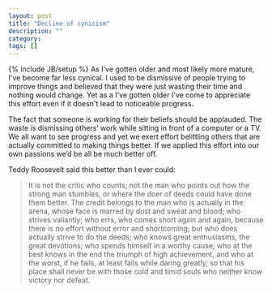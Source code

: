 ```yaml
---
layout: post
title: "Decline of cynicism"
description: ""
category: 
tags: []
---
```

{% include JB/setup %}
As I've gotten older and most likely more mature, I've become far less cynical. I used to be dismissive of people trying to improve things and believed that they were just wasting their time and nothing would change. Yet as a I've gotten older I've come to appreciate this effort even if it doesn't lead to noticeable progress.

The fact that someone is working for their beliefs should be applauded. The waste is dismissing others’ work while sitting in front of a computer or a TV. We all want to see progress and yet we exert effort belittling others that are actually committed to making things better. If we applied this effort into our own passions we’d be all be much better off.

Teddy Roosevelt said this better than I ever could:

<blockquote>It is not the critic who counts; not the man who points out how the strong man stumbles, or where the doer of deeds could have done them better. The credit belongs to the man who is actually in the arena, whose face is marred by dust and sweat and blood; who strives valiantly; who errs, who comes short again and again, because there is no effort without error and shortcoming; but who does actually strive to do the deeds; who knows great enthusiasms, the great devotions; who spends himself in a worthy cause; who at the best knows in the end the triumph of high achievement, and who at the worst, if he fails, at least fails while daring greatly, so that his place shall never be with those cold and timid souls who neither know victory nor defeat. 
</blockquote>